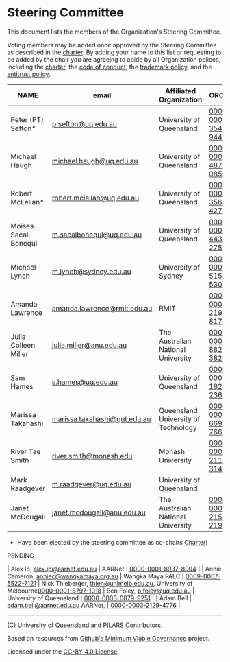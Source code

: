 # Steering Committee 

This document lists the members of the Organization's Steering Committee. 

Voting members may be added once approved by the Steering Committee as described in the [charter](./CHARTER.md). By adding your name to this list or requesting to be added by the chair you are agreeing to abide by all Organization polices, including the [charter](./CHARTER.md), the [code of conduct](./CODE-OF-CONDUCT.md), the [trademark policy](./TRADEMARKS.md), and the [antitrust policy](./ANTITRUST.md). 

| **NAME** | **email** | **Affiliated Organization** | **ORCiD** | **github ID** | 
| ---      | ---       | ---                                    | ---       |  --|
| Peter (PT) Sefton* | p.sefton@uq.edu.au   | University of Queensland | [0000-0002-3545-944X](https://orcid.org/0000-0002-3545-944X) | ptsefton |
| Michael Haugh| michael.haugh@uq.edu.au| University of Queensland| [0000-0003-4870-0850](https://orcid.org/0000-0003-4870-0850)| 
| Robert McLellan* | robert.mclellan@uq.edu.au | University of Queensland | [0009-0008-3564-4275](https://orcid.org/0000-0003-4870-0850)
| Moises Sacal Bonequi | m.sacalbonequi@uq.edu.au | University of Queensland  | [0000-0002-4438-2755](https://orcid.org/0000-0002-4438-2755) | moisbo |
| Michael Lynch | m.lynch@sydney.edu.au | University of Sydney | [0000-0001-5152-5307](https://orcid.org/0000-0001-5152-5307) | spikelynch |
| Amanda Lawrence | amanda.lawrence@rmit.edu.au | RMIT   | [0000-0003-2194-8178](https://orcid.org/0000-0003-2194-8178)  | AmandaLawrence |
| Julia Colleen Miller | julia.miller@anu.edu.au | The Australian National University | [0000-0002-8827-3825](https://orcid.org/0000-0002-8827-3825)  | juliamiller  |
| Sam Hames | s.hames@uq.edu.au | University of Queensland | [0000-0002-1824-2361](https://orcid.org/0000-0002-1824-2361)  | SamHames |
| Marissa Takahashi | marissa.takahashi@qut.edu.au | Queensland University of Technology | [0000-0002-6695-7660](https://orcid.org/0000-0002-6695-7660)  | mctakahashi |
| River Tae Smith | river.smith@monash.edu | Monash University | [0000-0002-2118-3147](https://orcid.org/0000-0002-2118-3147) | r-tae |
| Mark Raadgever |  m.raadgever@uq.edu.au | University of Queensland | | mraadgev  |
| Janet McDougall | janet.mcdougall@anu.edu.au | The Australian National University | [0000-0002-2151-2190](https://orcid.org/0000-0002-2151-2190) | Janetm  |



* Have been elected by the steering committee as co-chairs [Charter](./charter.md))




PENDING

| Alex Ip, alex.ip@aarnet.edu.au | AARNet | [0000-0001-8937-8904](https://orcid.org/0000-0001-8937-8904)  |
| Annie Cameron, anniec@wangkamaya.org.au | Wangka Maya PALC | [0009-0007-5522-7121](https://orcid.org/0009-0007-5522-7121)  | 
Nick Thieberger, thien@unimelb.edu.au, University of Melbourne[0000-0001-8797-1018](https://orcid.org/0000-0001-8797-1018)
| Ben Foley, b.foley@uq.edu.au | University of Queensland | [0000-0003-0879-9251](https://orcid.org/0000-0003-0879-9251) |
| Adam Bell | adam.bell@aarnet.edu.au AARNet, | [0000-0003-2129-4776](https://orcid.org/0000-0003-2129-4776) |

---

(C) University of Queensland and PILARS Contributors.

 Based on resources from [Github's Minimum Viable Governance](https://github.com/github/MVG/tree/main) project. 

Licensed under the [CC-BY 4.0 License](https://creativecommons.org/licenses/by/4.0/). 
